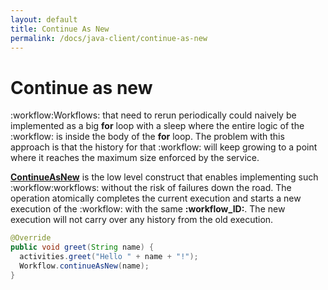 ```yaml
---
layout: default
title: Continue As New
permalink: /docs/java-client/continue-as-new
---
```


# Continue as new

:workflow:Workflows: that need to rerun periodically could naively be implemented as a big **for** loop with
a sleep where the entire logic of the :workflow: is inside the body of the **for** loop. The problem
with this approach is that the history for that :workflow: will keep growing to a point where it
reaches the maximum size enforced by the service.

[**ContinueAsNew**](https://www.javadoc.io/static/com.uber.cadence/cadence-client/2.7.9-alpha/com/uber/cadence/workflow/Workflow.html#continueAsNew-java.lang.Object...-)
is the low level construct that enables implementing such :workflow:workflows: without the
risk of failures down the road. The operation atomically completes the current execution and starts
a new execution of the :workflow: with the same **:workflow_ID:**. The new execution will not carry
over any history from the old execution.

```java
@Override
public void greet(String name) {
  activities.greet("Hello " + name + "!");
  Workflow.continueAsNew(name);
}

```
